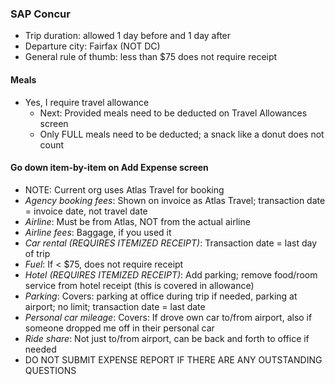 ### SAP Concur
- Trip duration: allowed 1 day before and 1 day after
- Departure city: Fairfax (NOT DC)
- General rule of thumb: less than $75 does not require receipt

#### Meals
- Yes, I require travel allowance
    - Next: Provided meals need to be deducted on Travel Allowances screen
    - Only FULL meals need to be deducted; a snack like a donut does not count

#### Go down item-by-item on Add Expense screen
- NOTE: Current org uses Atlas Travel for booking
- *Agency booking fees*: Shown on invoice as Atlas Travel; transaction date = invoice date, not travel date
- *Airline*: Must be from Atlas, NOT from the actual airline
- *Airline fees*: Baggage, if you used it
- *Car rental (REQUIRES ITEMIZED RECEIPT)*: Transaction date = last day of trip
- *Fuel*: If < $75, does not require receipt
- *Hotel (REQUIRES ITEMIZED RECEIPT)*: Add parking; remove food/room service from hotel receipt (this is covered in allowance)
- *Parking*: Covers: parking at office during trip if needed, parking at airport; no limit; transaction date = last date
- *Personal car mileage*: Covers: If drove own car to/from airport, also if someone dropped me off in their personal car
- *Ride share*: Not just to/from airport, can be back and forth to office if needed
- DO NOT SUBMIT EXPENSE REPORT IF THERE ARE ANY OUTSTANDING QUESTIONS
